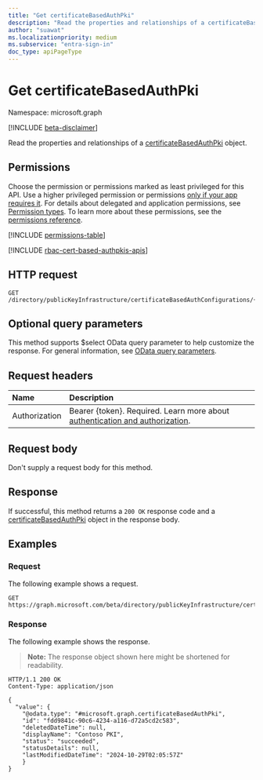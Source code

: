 ```yaml
---
title: "Get certificateBasedAuthPki"
description: "Read the properties and relationships of a certificateBasedAuthPki object."
author: "suawat"
ms.localizationpriority: medium
ms.subservice: "entra-sign-in"
doc_type: apiPageType
---
```


# Get certificateBasedAuthPki

Namespace: microsoft.graph

[!INCLUDE [beta-disclaimer](../../includes/beta-disclaimer.md)]

Read the properties and relationships of a [certificateBasedAuthPki](../resources/certificatebasedauthpki.md) object.

## Permissions

Choose the permission or permissions marked as least privileged for this API. Use a higher privileged permission or permissions [only if your app requires it](/graph/permissions-overview#best-practices-for-using-microsoft-graph-permissions). For details about delegated and application permissions, see [Permission types](/graph/permissions-overview#permission-types). To learn more about these permissions, see the [permissions reference](/graph/permissions-reference).

<!-- {
  "blockType": "permissions",
  "name": "certificatebasedauthpki-get-permissions"
}
-->
[!INCLUDE [permissions-table](../includes/permissions/certificatebasedauthpki-get-permissions.md)]

[!INCLUDE [rbac-cert-based-authpkis-apis](../includes/rbac-for-apis/rbac-cert-based-authpkis-apis.md)]

## HTTP request

<!-- {
  "blockType": "ignored"
}
-->
``` http
GET /directory/publicKeyInfrastructure/certificateBasedAuthConfigurations/{certificateBasedAuthPkiId}
```

## Optional query parameters

This method supports $select OData query parameter to help customize the response. For general information, see [OData query parameters](/graph/query-parameters).

## Request headers

|Name|Description|
|:---|:---|
|Authorization|Bearer {token}. Required. Learn more about [authentication and authorization](/graph/auth/auth-concepts).|

## Request body

Don't supply a request body for this method.

## Response

If successful, this method returns a `200 OK` response code and a [certificateBasedAuthPki](../resources/certificatebasedauthpki.md) object in the response body.

## Examples

### Request

The following example shows a request.
<!-- {
  "blockType": "request",
  "name": "get_certificatebasedauthpki"
}
-->
``` http
GET https://graph.microsoft.com/beta/directory/publicKeyInfrastructure/certificateBasedAuthConfigurations/{certificateBasedAuthPkiId}
```


### Response

The following example shows the response.
>**Note:** The response object shown here might be shortened for readability.
<!-- {
  "blockType": "response",
  "truncated": true,
  "@odata.type": "microsoft.graph.certificateBasedAuthPki"
}
-->
``` http
HTTP/1.1 200 OK
Content-Type: application/json

{
  "value": {
    "@odata.type": "#microsoft.graph.certificateBasedAuthPki",
    "id": "fdd9841c-90c6-4234-a116-d72a5cd2c583",
    "deletedDateTime": null,
    "displayName": "Contoso PKI",
    "status": "succeeded",
    "statusDetails": null,
    "lastModifiedDateTime": "2024-10-29T02:05:57Z"
    }
}
```


